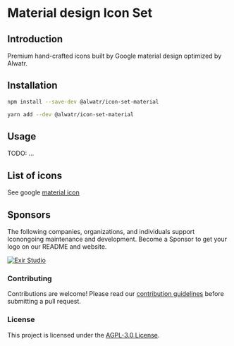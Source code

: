 # Material design Icon Set

## Introduction

Premium hand-crafted icons built by Google material design optimized by Alwatr.

## Installation

```bash
npm install --save-dev @alwatr/icon-set-material
```

```bash
yarn add --dev @alwatr/icon-set-material
```

## Usage

TODO: ...

## List of icons

See google [material icon](https://fonts.google.com/icons)

## Sponsors

The following companies, organizations, and individuals support Iconongoing maintenance and development. Become a Sponsor to get your logo on our README and website.

[![Exir Studio](https://avatars.githubusercontent.com/u/181194967?s=200&v=4)](https://exirstudio.com)

### Contributing

Contributions are welcome! Please read our [contribution guidelines](https://github.com/Alwatr/.github/blob/next/CONTRIBUTING.md) before submitting a pull request.

### License

This project is licensed under the [AGPL-3.0 License](LICENSE).
